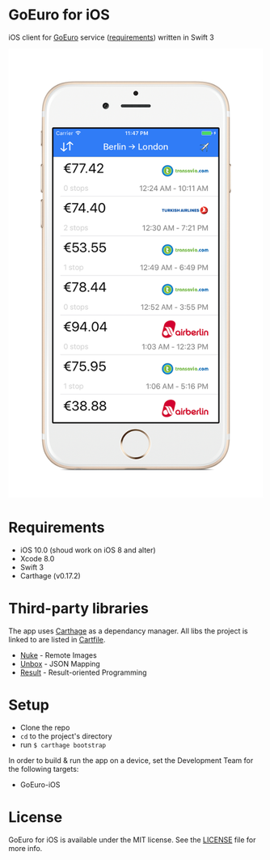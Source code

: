 # GoEuro for iOS 

iOS client for [GoEuro](http://www.goeuro.com) service ([requirements](https://github.com/goeuro/iOS-Test)) written in Swift 3

![image](Application-Preview-iPhone6.png)

# Requirements
- iOS 10.0 (shoud work on iOS 8 and alter)
- Xcode 8.0
- Swift 3
- Carthage (v0.17.2)

# Third-party libraries
The app uses [Carthage](https://github.com/Carthage/Carthage) as a dependancy manager. All libs the project is linked to are listed in [Cartfile](Cartfile).
* [Nuke](https://github.com/kean/Nuke) - Remote Images
* [Unbox](https://github.com/JohnSundell/Unbox) - JSON Mapping
* [Result](https://github.com/antitypical/Result) - Result-oriented Programming

# Setup

* Clone the repo
* `cd` to the project's directory 
* run `$ carthage bootstrap` 

In order to build & run the app on a device, set the Development Team for the following targets:
* GoEuro-iOS

# License

GoEuro for iOS is available under the MIT license. See the [LICENSE](LICENSE) file for more info.
